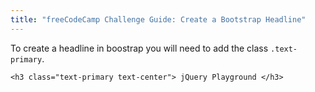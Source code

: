 ```yaml
---
title: "freeCodeCamp Challenge Guide: Create a Bootstrap Headline"
---
```


To create a headline in boostrap you will need to add the class `.text-primary`.

    <h3 class="text-primary text-center"> jQuery Playground </h3>
